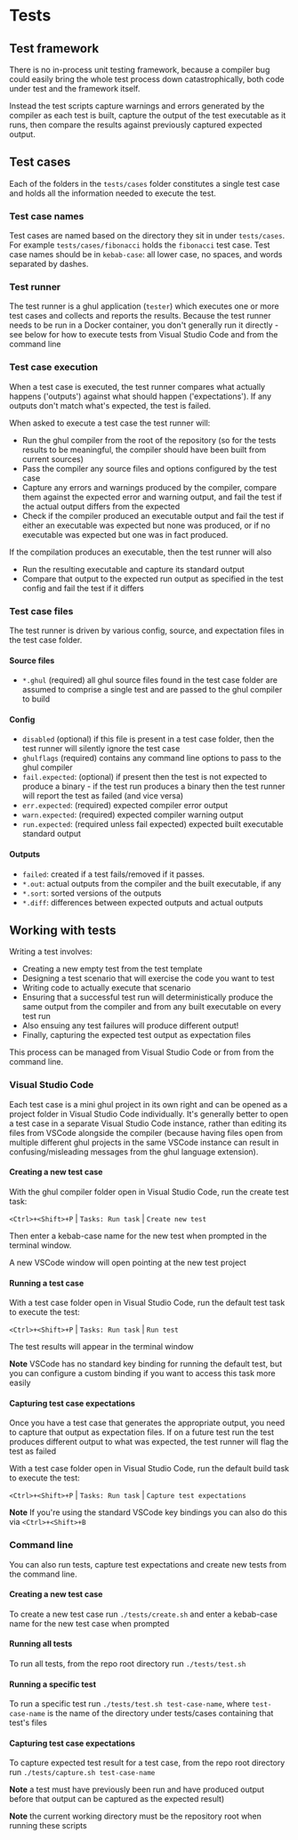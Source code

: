 # Tests

## Test framework

There is no in-process unit testing framework, because a compiler bug could easily bring the whole test process down catastrophically, both code under test and the framework itself.

Instead the test scripts capture warnings and errors generated by the compiler as each test is built, capture the output of the test executable as it runs, then compare the results against previously captured expected output.

## Test cases

Each of the folders in the `tests/cases` folder constitutes a single test case and holds all the information needed to execute the test.

### Test case names

Test cases are named based on the directory they sit in under `tests/cases`. For example `tests/cases/fibonacci` holds the `fibonacci` test case. Test case names should be in `kebab-case`: all lower case, no spaces, and words separated by dashes.

### Test runner

The test runner is a ghul application (`tester`) which executes one or more test cases and collects and reports the results. Because the test runner needs to be run in a Docker container, you don't generally run it directly - see below for how to execute tests from Visual Studio Code and from the command line

### Test case execution

When a test case is executed, the test runner compares what actually happens ('outputs') against what should happen ('expectations'). If any outputs don't match what's expected, the test is failed.

When asked to execute a test case the test runner will:

- Run the ghul compiler from the root of the repository (so for the tests results to be meaningful, the compiler should have been built from current sources)
- Pass the compiler any source files and options configured by the test case
- Capture any errors and warnings produced by the compiler, compare them against the expected error and warning output, and fail the test if the actual output differs from the expected
- Check if the compiler produced an executable output and fail the test if either an executable was expected but none was produced, or if no executable was expected but one was in fact produced.

If the compilation produces an executable, then the test runner will also

- Run the resulting executable and capture its standard output
- Compare that output to the expected run output as specified in the test config and fail the test if it differs

### Test case files

The test runner is driven by various config, source, and expectation files in the test case folder.

#### Source files

- `*.ghul` (required) all ghul source files found in the test case folder are assumed to comprise a single test and are passed to the ghul compiler to build

#### Config

- `disabled` (optional) if this file is present in a test case folder, then the test runner will silently ignore the test case
- `ghulflags` (required) contains any command line options to pass to the ghul compiler
- `fail.expected`: (optional) if present then the test is not expected to produce a binary - if the test run produces a binary then the test runner will report the test as failed (and vice versa)
- `err.expected`: (required) expected compiler error output
- `warn.expected`: (required) expected compiler warning output
- `run.expected`: (required unless fail expected) expected built executable standard output

#### Outputs

- `failed`: created if a test fails/removed if it passes.
- `*.out`: actual outputs from the compiler and the built executable, if any
- `*.sort`: sorted versions of the outputs
- `*.diff`: differences between expected outputs and actual outputs

## Working with tests

Writing a test involves:

- Creating a new empty test from the test template
- Designing a test scenario that will exercise the code you want to test
- Writing code to actually execute that scenario
- Ensuring that a successful test run will deterministically produce the same output from the compiler and from any built executable on every test run
- Also ensuing any test failures will produce different output!
- Finally, capturing the expected test output as expectation files

This process can be managed from Visual Studio Code or from from the command line.

### Visual Studio Code

Each test case is a mini ghul project in its own right and can be opened as a project folder in Visual Studio Code individually. It's generally better to open a test case in a separate Visual Studio Code instance, rather than editing its files from VSCode alongside the compiler (because having files open from multiple different ghul projects in the same VSCode instance can result in confusing/misleading messages from the ghul language extension).

#### Creating a new test case

With the ghul compiler folder open in Visual Studio Code, run the create test task:

`<Ctrl>+<Shift>+P` | `Tasks: Run task` | `Create new test`

Then enter a kebab-case name for the new test when prompted in the terminal window.

A new VSCode window will open pointing at the new test project

#### Running a test case

With a test case folder open in Visual Studio Code, run the default test task to execute the test:

`<Ctrl>+<Shift>+P` | `Tasks: Run task` | `Run test`

The test results will appear in the terminal window

**Note** VSCode has no standard key binding for running the default test, but you can configure a custom binding if you want to access this task more easily

#### Capturing test case expectations

Once you have a test case that generates the appropriate output, you need to capture that output as expectation files. If on a future test run the test produces different output to what was expected, the test runner will flag the test as failed

With a test case folder open in Visual Studio Code, run the default build task to execute the test:

`<Ctrl>+<Shift>+P` | `Tasks: Run task` | `Capture test expectations`

**Note** If you're using the standard VSCode key bindings you can also do this via `<Ctrl>+<Shift>+B`

### Command line

You can also run tests, capture test expectations and create new tests from the command line.

#### Creating a new test case

To create a new test case run `./tests/create.sh` and enter a kebab-case name for the new test case when prompted

#### Running all tests

To run all tests, from the repo root directory run `./tests/test.sh`

#### Running a specific test

To run a specific test run `./tests/test.sh test-case-name`, where `test-case-name` is the name of the directory under tests/cases containing that test's files

#### Capturing test case expectations

To capture expected test result for a test case, from the repo root directory run `./tests/capture.sh test-case-name`

**Note** a test must have previously been run and have produced output before that output can be captured as the expected result)

**Note** the current working directory must be the repository root when running these scripts
